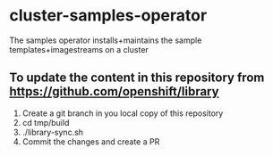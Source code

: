 # cluster-samples-operator

The samples operator installs+maintains the sample templates+imagestreams on a cluster

## To update the content in this repository from https://github.com/openshift/library
1. Create a git branch in you local copy of this repository
2. cd tmp/build
3. ./library-sync.sh
4. Commit the changes and create a PR

